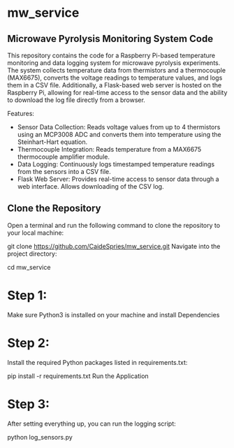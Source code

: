 # mw_service
## Microwave Pyrolysis Monitoring System Code

This repository contains the code for a Raspberry Pi-based temperature monitoring and data logging system for microwave pyrolysis experiments. The system collects temperature data from thermistors and a thermocouple (MAX6675), converts the voltage readings to temperature values, and logs them in a CSV file. Additionally, a Flask-based web server is hosted on the Raspberry Pi, allowing for real-time access to the sensor data and the ability to download the log file directly from a browser.

Features:
- Sensor Data Collection: Reads voltage values from up to 4 thermistors using an MCP3008 ADC and converts them into temperature using the Steinhart-Hart equation.
- Thermocouple Integration: Reads temperature from a MAX6675 thermocouple amplifier module.
- Data Logging: Continuously logs timestamped temperature readings from the sensors into a CSV file.
- Flask Web Server: Provides real-time access to sensor data through a web interface. Allows downloading of the CSV log.

## Clone the Repository

Open a terminal and run the following command to clone the repository to your local machine:

git clone https://github.com/CaideSpries/mw_service.git
Navigate into the project directory:

cd mw_service

# Step 1:
Make sure Python3 is installed on your machine and install Dependencies

# Step 2:
Install the required Python packages listed in requirements.txt:

pip install -r requirements.txt
Run the Application

# Step 3:
After setting everything up, you can run the logging script:

python log_sensors.py
